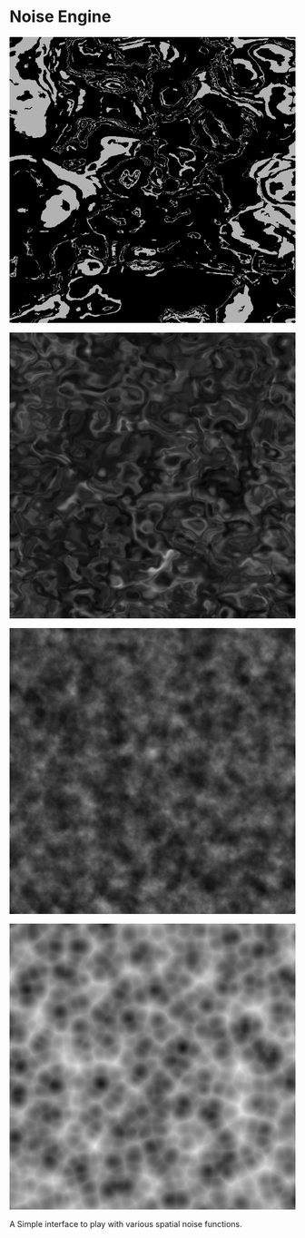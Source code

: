 # Noise Engine
 
![Noise 1](https://github.com/BarthPaleologue/Noise-Engine/blob/main/pictures/noise1.png) 

![Noise 2](https://github.com/BarthPaleologue/Noise-Engine/blob/main/pictures/noise2.png) 

![Noise 3](https://github.com/BarthPaleologue/Noise-Engine/blob/main/pictures/noise3.png) 

![Noise 4](https://github.com/BarthPaleologue/Noise-Engine/blob/main/pictures/noise4.png) 

A Simple interface to play with various spatial noise functions.
